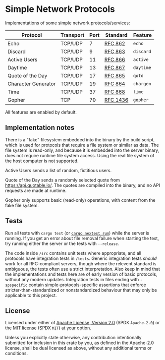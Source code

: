# Simple Network Protocols

Implementations of some simple network protocols/services:

|            Protocol | Transport |  Port |   Standard |     Feature |
| ------------------- | --------- | ----- | ---------- | ----------- |
|                Echo |   TCP/UDP |     7 |  [RFC 862] |      `echo` |
|             Discard |   TCP/UDP |     9 |  [RFC 863] |   `discard` |
|        Active Users |   TCP/UDP |    11 |  [RFC 866] |    `active` |
|             Daytime |   TCP/UDP |    13 |  [RFC 867] |   `daytime` |
|    Quote of the Day |   TCP/UDP |    17 |  [RFC 865] |      `qotd` |
| Character Generator |   TCP/UDP |    19 |  [RFC 864] |   `chargen` |
|                Time |   TCP/UDP |    37 |  [RFC 868] |      `time` |
|              Gopher |       TCP |    70 | [RFC 1436] |    `gopher` |

[RFC 862]: https://datatracker.ietf.org/doc/html/rfc862
[RFC 863]: https://datatracker.ietf.org/doc/html/rfc863
[RFC 866]: https://datatracker.ietf.org/doc/html/rfc866
[RFC 867]: https://datatracker.ietf.org/doc/html/rfc867
[RFC 865]: https://datatracker.ietf.org/doc/html/rfc865
[RFC 864]: https://datatracker.ietf.org/doc/html/rfc864
[RFC 868]: https://datatracker.ietf.org/doc/html/rfc868
[RFC 1436]: https://datatracker.ietf.org/doc/html/rfc1436

All features are enabled by default.

## Implementation notes

There is a "fake" filesystem embedded into the binary by the build script, which is used for protocols that require a file system or similar as data.
The file system is read-only, and because it is embedded into the server binary, does not require runtime file system access.
Using the real file system of the host computer is not supported.

Active Users sends a list of random, fictitious users.

Quote of the Day sends a randomly selected quote from <https://api.quotable.io/>.
The quotes are compiled into the binary, and no API requests are made at runtime.

Gopher only supports basic (read-only) operations, with content from the fake file system.

## Tests

Run all tests with `cargo test` (or [`cargo nextest run`](https://nexte.st/)) while the server is running.
If you get an error about file removal failure when starting the test, try running either the server or the tests with `--release`.

The code inside `/src` contains unit tests where appropriate, and all protocols have integration tests in `/tests`.
Generic integration tests *should* work for all RFC-compliant servers, though where the relevent standard is ambiguous, the tests often use a strict interpretation.
Also keep in mind that the implementations and tests here are of early version of basic protocols, without any modern updates.
Integration tests in files ending with `-spspecific` contain simple-protocols-specific assertions that enforce stricter-than-standardized or nonstandardized behaviour that may only be applicable to this project.

## License

Licensed under either of [Apache License, Version 2.0](./LICENSE-APACHE) (SPDX `Apache-2.0`) or the [MIT license](./LICENSE-MIT) (SPDX `MIT`) at your option.

Unless you explicitly state otherwise, any contribution intentionally submitted for inclusion in this crate by you, as defined in the Apache-2.0 license, shall be dual licensed as above, without any additional terms or conditions.

